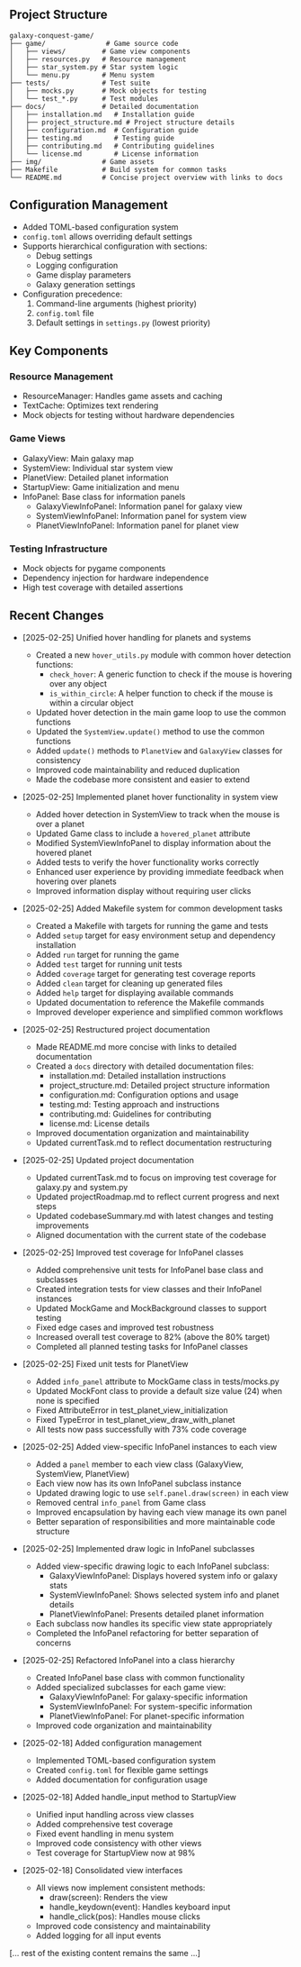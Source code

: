 ## Project Structure
```
galaxy-conquest-game/
├── game/               # Game source code
│   ├── views/         # Game view components
│   ├── resources.py   # Resource management
│   ├── star_system.py # Star system logic
│   └── menu.py        # Menu system
├── tests/             # Test suite
│   ├── mocks.py       # Mock objects for testing
│   └── test_*.py      # Test modules
├── docs/              # Detailed documentation
│   ├── installation.md   # Installation guide
│   ├── project_structure.md # Project structure details
│   ├── configuration.md  # Configuration guide
│   ├── testing.md        # Testing guide
│   ├── contributing.md   # Contributing guidelines
│   └── license.md        # License information
├── img/               # Game assets
├── Makefile           # Build system for common tasks
└── README.md          # Concise project overview with links to docs
```

## Configuration Management
- Added TOML-based configuration system
- `config.toml` allows overriding default settings
- Supports hierarchical configuration with sections:
  * Debug settings
  * Logging configuration
  * Game display parameters
  * Galaxy generation settings
- Configuration precedence:
  1. Command-line arguments (highest priority)
  2. `config.toml` file
  3. Default settings in `settings.py` (lowest priority)

## Key Components

### Resource Management
- ResourceManager: Handles game assets and caching
- TextCache: Optimizes text rendering
- Mock objects for testing without hardware dependencies

### Game Views
- GalaxyView: Main galaxy map
- SystemView: Individual star system view
- PlanetView: Detailed planet information
- StartupView: Game initialization and menu
- InfoPanel: Base class for information panels
  - GalaxyViewInfoPanel: Information panel for galaxy view
  - SystemViewInfoPanel: Information panel for system view
  - PlanetViewInfoPanel: Information panel for planet view

### Testing Infrastructure
- Mock objects for pygame components
- Dependency injection for hardware independence
- High test coverage with detailed assertions

## Recent Changes
- [2025-02-25] Unified hover handling for planets and systems
  - Created a new `hover_utils.py` module with common hover detection functions:
    - `check_hover`: A generic function to check if the mouse is hovering over any object
    - `is_within_circle`: A helper function to check if the mouse is within a circular object
  - Updated hover detection in the main game loop to use the common functions
  - Updated the `SystemView.update()` method to use the common functions
  - Added `update()` methods to `PlanetView` and `GalaxyView` classes for consistency
  - Improved code maintainability and reduced duplication
  - Made the codebase more consistent and easier to extend
- [2025-02-25] Implemented planet hover functionality in system view
  - Added hover detection in SystemView to track when the mouse is over a planet
  - Updated Game class to include a `hovered_planet` attribute
  - Modified SystemViewInfoPanel to display information about the hovered planet
  - Added tests to verify the hover functionality works correctly
  - Enhanced user experience by providing immediate feedback when hovering over planets
  - Improved information display without requiring user clicks

- [2025-02-25] Added Makefile system for common development tasks
  - Created a Makefile with targets for running the game and tests
  - Added `setup` target for easy environment setup and dependency installation
  - Added `run` target for running the game
  - Added `test` target for running unit tests
  - Added `coverage` target for generating test coverage reports
  - Added `clean` target for cleaning up generated files
  - Added `help` target for displaying available commands
  - Updated documentation to reference the Makefile commands
  - Improved developer experience and simplified common workflows

- [2025-02-25] Restructured project documentation
  - Made README.md more concise with links to detailed documentation
  - Created a `docs` directory with detailed documentation files:
    - installation.md: Detailed installation instructions
    - project_structure.md: Detailed project structure information
    - configuration.md: Configuration options and usage
    - testing.md: Testing approach and instructions
    - contributing.md: Guidelines for contributing
    - license.md: License details
  - Improved documentation organization and maintainability
  - Updated currentTask.md to reflect documentation restructuring

- [2025-02-25] Updated project documentation
  - Updated currentTask.md to focus on improving test coverage for galaxy.py and system.py
  - Updated projectRoadmap.md to reflect current progress and next steps
  - Updated codebaseSummary.md with latest changes and testing improvements
  - Aligned documentation with the current state of the codebase

- [2025-02-25] Improved test coverage for InfoPanel classes
  - Added comprehensive unit tests for InfoPanel base class and subclasses
  - Created integration tests for view classes and their InfoPanel instances
  - Updated MockGame and MockBackground classes to support testing
  - Fixed edge cases and improved test robustness
  - Increased overall test coverage to 82% (above the 80% target)
  - Completed all planned testing tasks for InfoPanel classes

- [2025-02-25] Fixed unit tests for PlanetView
  - Added `info_panel` attribute to MockGame class in tests/mocks.py
  - Updated MockFont class to provide a default size value (24) when none is specified
  - Fixed AttributeError in test_planet_view_initialization
  - Fixed TypeError in test_planet_view_draw_with_planet
  - All tests now pass successfully with 73% code coverage

- [2025-02-25] Added view-specific InfoPanel instances to each view
  - Added a `panel` member to each view class (GalaxyView, SystemView, PlanetView)
  - Each view now has its own InfoPanel subclass instance
  - Updated drawing logic to use `self.panel.draw(screen)` in each view
  - Removed central `info_panel` from Game class
  - Improved encapsulation by having each view manage its own panel
  - Better separation of responsibilities and more maintainable code structure

- [2025-02-25] Implemented draw logic in InfoPanel subclasses
  - Added view-specific drawing logic to each InfoPanel subclass:
    - GalaxyViewInfoPanel: Displays hovered system info or galaxy stats
    - SystemViewInfoPanel: Shows selected system info and planet details
    - PlanetViewInfoPanel: Presents detailed planet information
  - Each subclass now handles its specific view state appropriately
  - Completed the InfoPanel refactoring for better separation of concerns

- [2025-02-25] Refactored InfoPanel into a class hierarchy
  - Created InfoPanel base class with common functionality
  - Added specialized subclasses for each game view:
    - GalaxyViewInfoPanel: For galaxy-specific information
    - SystemViewInfoPanel: For system-specific information
    - PlanetViewInfoPanel: For planet-specific information
  - Improved code organization and maintainability

- [2025-02-18] Added configuration management
  - Implemented TOML-based configuration system
  - Created `config.toml` for flexible game settings
  - Added documentation for configuration usage

- [2025-02-18] Added handle_input method to StartupView
  - Unified input handling across view classes
  - Added comprehensive test coverage
  - Fixed event handling in menu system
  - Improved code consistency with other views
  - Test coverage for StartupView now at 98%

- [2025-02-18] Consolidated view interfaces
  - All views now implement consistent methods:
    - draw(screen): Renders the view
    - handle_keydown(event): Handles keyboard input
    - handle_click(pos): Handles mouse clicks
  - Improved code consistency and maintainability
  - Added logging for all input events

[... rest of the existing content remains the same ...]
